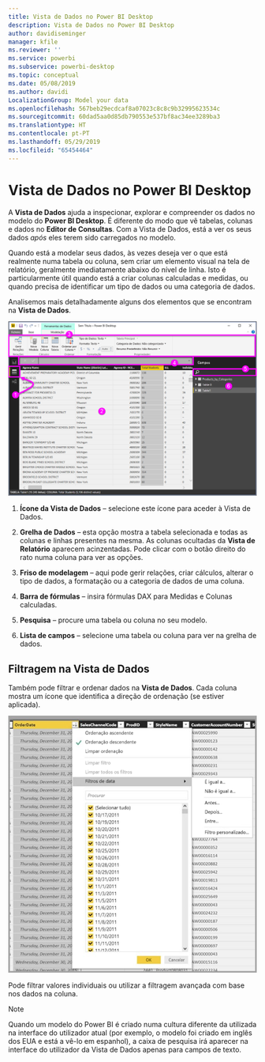 ```yaml
---
title: Vista de Dados no Power BI Desktop
description: Vista de Dados no Power BI Desktop
author: davidiseminger
manager: kfile
ms.reviewer: ''
ms.service: powerbi
ms.subservice: powerbi-desktop
ms.topic: conceptual
ms.date: 05/08/2019
ms.author: davidi
LocalizationGroup: Model your data
ms.openlocfilehash: 567beb29ecdcaf8a07023c8c8c9b32995623534c
ms.sourcegitcommit: 60dad5aa0d85db790553e537bf8ac34ee3289ba3
ms.translationtype: HT
ms.contentlocale: pt-PT
ms.lasthandoff: 05/29/2019
ms.locfileid: "65454464"
---
```

# <a name="data-view-in-power-bi-desktop"></a>Vista de Dados no Power BI Desktop
A **Vista de Dados** ajuda a inspecionar, explorar e compreender os dados no modelo do **Power BI Desktop**. É diferente do modo que vê tabelas, colunas e dados no **Editor de Consultas**. Com a Vista de Dados, está a ver os seus dados *após* eles terem sido carregados no modelo.

Quando está a modelar seus dados, às vezes deseja ver o que está realmente numa tabela ou coluna, sem criar um elemento visual na tela de relatório, geralmente imediatamente abaixo do nível de linha. Isto é particularmente útil quando está a criar colunas calculadas e medidas, ou quando precisa de identificar um tipo de dados ou uma categoria de dados.

Analisemos mais detalhadamente alguns dos elementos que se encontram na **Vista de Dados**.

![Vista de dados no Power BI Desktop](media/desktop-data-view/dataview_fullscreen.png)

1. **Ícone da Vista de Dados** – selecione este ícone para aceder à Vista de Dados.

2. **Grelha de Dados** – esta opção mostra a tabela selecionada e todas as colunas e linhas presentes na mesma. As colunas ocultadas da **Vista de Relatório** aparecem acinzentadas. Pode clicar com o botão direito do rato numa coluna para ver as opções.

3. **Friso de modelagem** – aqui pode gerir relações, criar cálculos, alterar o tipo de dados, a formatação ou a categoria de dados de uma coluna.

4. **Barra de fórmulas** – insira fórmulas DAX para Medidas e Colunas calculadas.

5. **Pesquisa** – procure uma tabela ou coluna no seu modelo.

6. **Lista de campos** – selecione uma tabela ou coluna para ver na grelha de dados.

## <a name="filtering-in-data-view"></a>Filtragem na Vista de Dados

Também pode filtrar e ordenar dados na **Vista de Dados**. Cada coluna mostra um ícone que identifica a direção de ordenação (se estiver aplicada).

![Ordenar e filtrar na Vista de Dados no Power BI Desktop](media/desktop-data-view/dataview_sort-and-filter.png)

Pode filtrar valores individuais ou utilizar a filtragem avançada com base nos dados na coluna. 

> [!NOTE]
> Quando um modelo do Power BI é criado numa cultura diferente da utilizada na interface do utilizador atual (por exemplo, o modelo foi criado em inglês dos EUA e está a vê-lo em espanhol), a caixa de pesquisa irá aparecer na interface do utilizador da Vista de Dados apenas para campos de texto.
